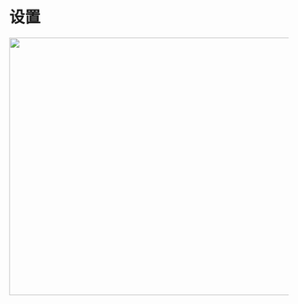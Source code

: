 # 设置
<p id="7W3q447cMax5XmZXA1ABt">



</p>

<p id="hLxhLadQh96qdA4Km7zhSc">

<img src="https://secure2.wostatic.cn/static/tx6zzgt8sLko4DGFBmgpaB/image.png?auth_key=1724216296-3AzSptGwu3HuhGTkjpgNpa-0-4762707ab43bfb986aa74d43f8fd8fef&download=image.png" width="658.000000" height="464.666667">

</p>

<p id="cEnGjoG8bJk2Gx6CfyCta3">



</p>
